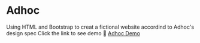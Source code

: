 # Adhoc
Using HTML and Bootstrap to creat a fictional website accordind to Adhoc's design spec
Click the link to see demo
🔗 [Adhoc Demo](https://boonyaweeing.github.io/Adhoc/)
